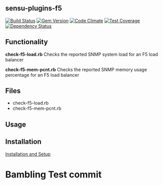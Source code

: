 ## sensu-plugins-f5

[![Build Status](https://travis-ci.org/smbambling/sensu-plugins-f5.svg?branch=master)](https://travis-ci.org/sensu-plugins/sensu-plugins-f5)
[![Gem Version](https://badge.fury.io/rb/sensu-plugins-f5.svg)](http://badge.fury.io/rb/sensu-plugins-f5)
[![Code Climate](https://codeclimate.com/github/champain/sensu-plugins-f5/badges/gpa.svg)](https://codeclimate.com/github/champain/sensu-plugins-f5)
[![Test Coverage](https://codeclimate.com/github/champain/sensu-plugins-f5/badges/coverage.svg)](https://codeclimate.com/github/champain/sensu-plugins-f5)
[![Dependency Status](https://gemnasium.com/champain/sensu-plugins-f5.svg)](https://gemnasium.com/champain/sensu-plugins-f5)

## Functionality

**check-f5-load.rb**
Checks the reported SNMP system load for an F5 load balancer

**check-f5-mem-pcnt.rb**
Checks the reported SNMP memory usage percentage for an F5 load balancer



## Files
 * check-f5-load.rb
 * check-f5-mem-pcnt.rb

## Usage

## Installation

[Installation and Setup](http://sensu-plugins.io/docs/installation_instructions.html)

# Bambling Test commit
